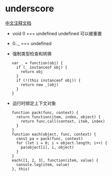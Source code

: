 # underscore

[中文注释文档](https://github.com/lessfish/underscore-analysis/blob/master/underscore-1.8.3.js/underscore-1.8.3-analysis.js)

* void 0 === undefined undefined 可以被重置

* 0.._ === undefined

* 强制类型检查和转换
```ecmascript 6
   var _ = function(obj) {
     if (_ instanceof obj) {
       return obj
     }
     if (!(this instanceof obj)) {
       return new _(obj)
     }
   }
```

* 运行时绑定上下文对象
```ecmascript 6
   function pack(func, context) {
     return function(item, index, object) {
       return func.call(context, item, index)
     }
   }
   function each(object, func, context) {
     const pa = pack(func, context)
     for (let i = 0; i < object.length; i++) {
       pa(object[i], i, object)
     }
   }
   each([1, 2, 3], function(item, value) {
     console.log(item, value)
   }, this)
```
